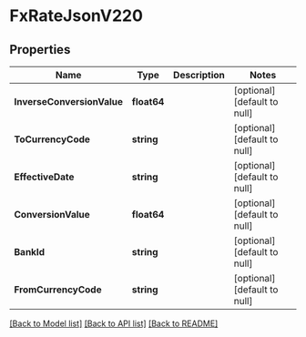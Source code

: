 # FxRateJsonV220

## Properties
Name | Type | Description | Notes
------------ | ------------- | ------------- | -------------
**InverseConversionValue** | **float64** |  | [optional] [default to null]
**ToCurrencyCode** | **string** |  | [optional] [default to null]
**EffectiveDate** | **string** |  | [optional] [default to null]
**ConversionValue** | **float64** |  | [optional] [default to null]
**BankId** | **string** |  | [optional] [default to null]
**FromCurrencyCode** | **string** |  | [optional] [default to null]

[[Back to Model list]](../README.md#documentation-for-models) [[Back to API list]](../README.md#documentation-for-api-endpoints) [[Back to README]](../README.md)

